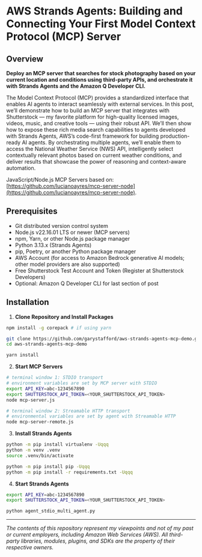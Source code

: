 # AWS Strands Agents: Building and Connecting Your First Model Context Protocol (MCP) Server

## Overview

**Deploy an MCP server that searches for stock photography based on your current location and conditions using third-party APIs, and orchestrate it with Strands Agents and the Amazon Q Developer CLI.**

The Model Context Protocol (MCP) provides a standardized interface that enables AI agents to interact seamlessly with external services. In this post, we’ll demonstrate how to build an MCP server that integrates with Shutterstock — my favorite platform for high-quality licensed images, videos, music, and creative tools — using their robust API. We’ll then show how to expose these rich media search capabilities to agents developed with Strands Agents, AWS’s code-first framework for building production-ready AI agents. By orchestrating multiple agents, we’ll enable them to access the National Weather Service (NWS) API, intelligently select contextually relevant photos based on current weather conditions, and deliver results that showcase the power of reasoning and context-aware automation.

JavaScript/Node.js MCP Servers based on: [https://github.com/lucianoayres/mcp-server-node](https://github.com/lucianoayres/mcp-server-node).

## Prerequisites

* Git distributed version control system
* Node.js v22.16.01 LTS or newer (MCP servers)
* npm, Yarn, or other Node.js package manager
* Python 3.13.x (Strands Agents)
* pip, Poetry, or another Python package manager
* AWS Account (for access to Amazon Bedrock generative AI models; other model providers are also supported)
* Free Shutterstock Test Account and Token (Register at Shutterstock Developers)
* Optional: Amazon Q Developer CLI for last section of post

## Installation

1. **Clone Repository and Install Packages**

```bash
npm install -g corepack # if using yarn

git clone https://github.com/garystafford/aws-strands-agents-mcp-demo.git
cd aws-strands-agents-mcp-demo

yarn install
```

2. **Start MCP Servers**

```bash
# terminal window 1: STDIO transport
# environment variables are set by MCP server with STDIO
export API_KEY=abc-1234567890
export SHUTTERSTOCK_API_TOKEN=<YOUR_SHUTTERSTOCK_API_TOKEN>
node mcp-server.js

# terminal window 2: Streamable HTTP transport
# environmental variables are set by agent with Streamable HTTP
node mcp-server-remote.js
```

3. **Install Strands Agents**

```bash
python -m pip install virtualenv -Uqqq
python -m venv .venv
source .venv/bin/activate

python -m pip install pip -Uqqq
python -m pip install -r requirements.txt -Uqqq
```

4. **Start Strands Agents**

```bash
export API_KEY=abc-1234567890
export SHUTTERSTOCK_API_TOKEN=<YOUR_SHUTTERSTOCK_API_TOKEN>

python agent_stdio_multi_agent.py
```

---

_The contents of this repository represent my viewpoints and not of my past or current employers, including Amazon Web Services (AWS). All third-party libraries, modules, plugins, and SDKs are the property of their respective owners._

